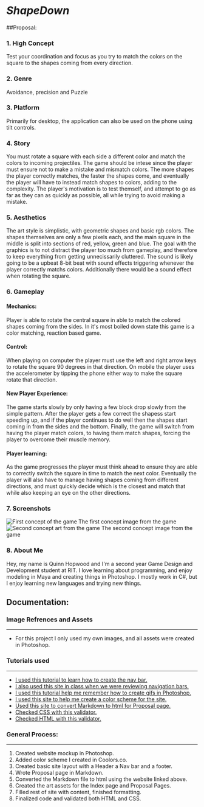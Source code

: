 # *ShapeDown*
##Proposal:
### 1. High Concept
Test your coordination and focus as you try to match the colors on the square to the shapes coming from every direction.

### 2. Genre
Avoidance, precision and Puzzle

### 3. Platform
Primarily for desktop, the application can also be used on the phone using tilt controls.

### 4. Story
You must rotate a square with each side a different color and match the colors to incoming projectiles. The game should be intese since the player must ensure not to make a mistake and mismatch colors. The more shapes the player correctly matches, the faster the shapes come, and eventually the player will have to instead match shapes to colors, adding to the complexity. The player's motivation is to test themself, and attempt to go as far as they can as quickly as possible, all while trying to avoid making a mistake.

### 5. Aesthetics
The art style is simplistic, with geometric shapes and basic rgb colors. The shapes themselves are only a few pixels each, and the main square in the middle is split into sections of red, yellow, green and blue. The goal with the graphics is to not distract the player too much from gameplay, and therefore to keep everything from getting unnecissarily cluttered. The sound is likely going to be a upbeat 8-bit beat with sound effects triggering whenever the player correctly matchs colors. Additionally there would be a sound effect when rotating the square.

### 6. Gameplay
#### Mechanics:
Player is able to rotate the central square in able to match the colored shapes coming from the sides. In it's most boiled down state this game is a color matching, reaction based game.
#### Control:
When playing on computer the player must use the left and right arrow keys to rotate the square 90 degrees in that direction. On mobile the player uses the accelerometer by tipping the phone either way to make the square rotate that direction.
#### New Player Experience:
The game starts slowly by only having a few block drop slowly from the simple pattern. After the player gets a few correct the shapess start speeding up, and if the player continues to do well then the shapes start coming in from the sides and the bottom. Finally, the game will switch from having the player match colors, to having them match shapes, forcing the player to overcome their muscle memory.
#### Player learning:
As the game progresses the player must think ahead to ensure they are able to correctly switch the square in time to match the next color. Eventually the player will also have to manage having shapes coming from different directions, and must quickly decide which is the closest and match that while also keeping an eye on the other directions.

### 7. Screenshots
<img href="mockup1" alt="First concept of the game">
The first concept image from the game
<img href="mockup2" alt="Second concept art from the game">
The second concept image from the game

### 8. About Me
Hey, my name is Quinn Hopwood and I'm a second year Game Design and Development student at RIT. I love learning about programming, and enjoy modeling in Maya and creating things in Photoshop. I mostly work in C#, but I enjoy learning new languages and trying new things.

## Documentation:


### Image Refrences and Assets
---------------------------

*   For this project I only used my own images, and all assets were created in Photoshop.

### Tutorials used
---------------

*   [I used this tutorial to learn how to create the nav bar.](https://www.w3schools.com/css/css_navbar.asp)
*   [I also used this site in class when we were reviewing navigation bars.](http://css.maxdesign.com.au/floatutorial/tutorial0601.htm)
*   [I used this tutorial help me remember how to create gifs in Photoshop.](https://blog.hubspot.com/marketing/how-to-create-animated-gif-quick-tip-ht)
*   [I used this site to help me create a color scheme for the site.](https://coolors.co/403f4c-fffcf2-252422-2e4756-16262e)
*   [Used this site to convert Markdown to html for Proposal page.](https://www.browserling.com/tools/markdown-to-html)
*   [Checked CSS with this validator.](https://jigsaw.w3.org/css-validator/)
*   [Checked HTML with this validator.](https://validator.w3.org/)

### General Process:
----------------

1.  Created website mockup in Photoshop.
2.  Added color scheme I created in Coolors.co.
3.  Created basic site layout with a Header a Nav bar and a footer.
4.  Wrote Proposal page in Markdown.
5.  Converted the Markdown file to html using the website linked above.
6.  Created the art assets for the Index page and Proposal Pages.
7.  Filled rest of site with content, finished formatting.
8.  Finalized code and validated both HTML and CSS.
